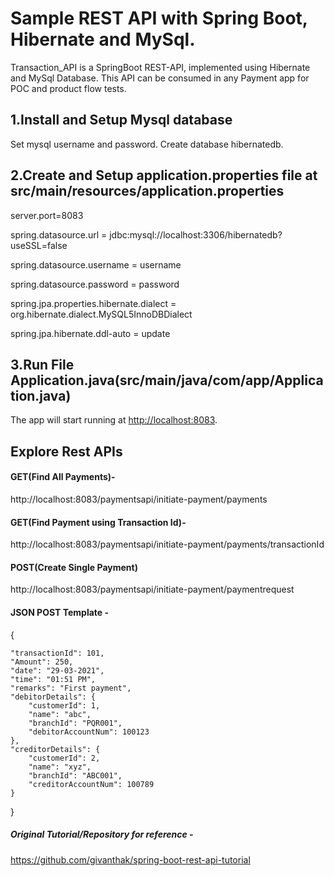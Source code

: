 # Sample REST API with Spring Boot, Hibernate and MySql.
Transaction_API is a SpringBoot REST-API, implemented using Hibernate and MySql Database.
This API can be consumed in any Payment app for POC and product flow tests.

## 1.Install and Setup Mysql database
Set mysql username and password.
Create database hibernatedb.

## 2.Create and Setup application.properties file at src/main/resources/application.properties

server.port=8083

spring.datasource.url = jdbc:mysql://localhost:3306/hibernatedb?useSSL=false

spring.datasource.username = username

spring.datasource.password = password

spring.jpa.properties.hibernate.dialect = org.hibernate.dialect.MySQL5InnoDBDialect

spring.jpa.hibernate.ddl-auto = update


## 3.Run File Application.java(src/main/java/com/app/Application.java)
The app will start running at <http://localhost:8083>.

## Explore Rest APIs

#### GET(Find All Payments)-
http://localhost:8083/paymentsapi/initiate-payment/payments

#### GET(Find Payment using Transaction Id)-
http://localhost:8083/paymentsapi/initiate-payment/payments/transactionId

#### POST(Create Single Payment)
http://localhost:8083/paymentsapi/initiate-payment/paymentrequest

#### JSON POST Template -
{

	"transactionId": 101,
	"Amount": 250,
	"date": "29-03-2021",
	"time": "01:51 PM",
	"remarks": "First payment",
	"debitorDetails": {
		"customerId": 1,
		"name": "abc",
		"branchId": "PQR001",
		"debitorAccountNum": 100123
	},
	"creditorDetails": {
		"customerId": 2,
		"name": "xyz",
		"branchId": "ABC001",
		"creditorAccountNum": 100789
	}
}

##### Original Tutorial/Repository for reference -
https://github.com/givanthak/spring-boot-rest-api-tutorial
